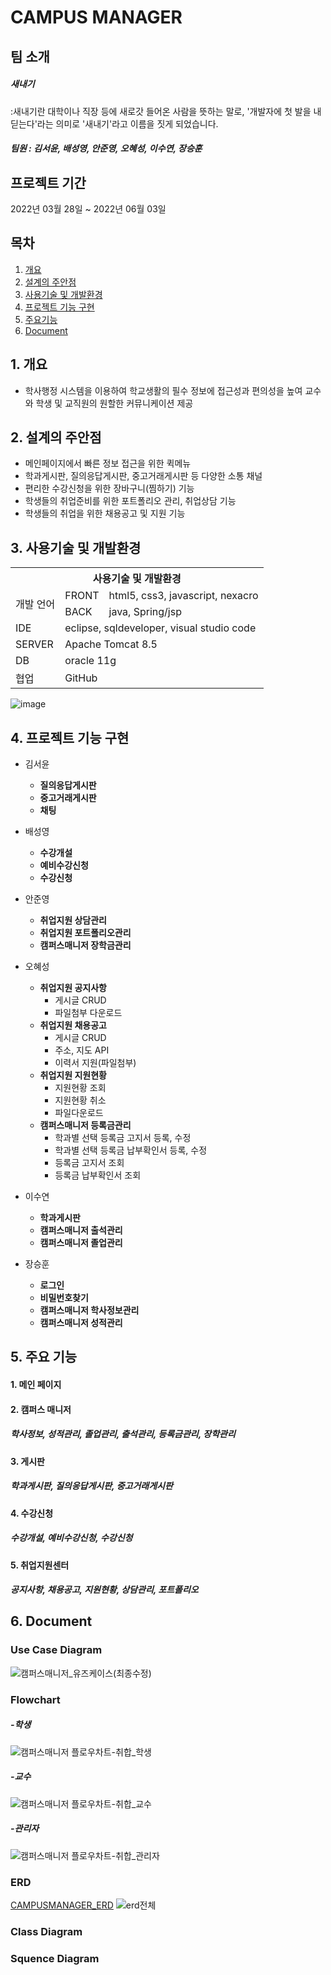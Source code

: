 # CAMPUS MANAGER

## 팀 소개
##### 새내기
:새내기란 대학이나 직장 등에 새로갓 들어온 사람을 뜻하는 말로, 
'개발자에 첫 발을 내딛는다'라는 의미로 '새내기'라고 이름을 짓게 되었습니다. 
##### 팀원 : 김서윤, 배성영, 안준영, 오혜성, 이수연, 장승훈

## 프로젝트 기간
2022년 03월 28일 ~ 2022년 06월 03일

## 목차  
1. [개요](#1-개요)
2. [설계의 주안점](#2-설계의-주안점)
3. [사용기술 및 개발환경](#3-사용기술-및-개발환경)
4. [프로젝트 기능 구현](#4-프로젝트-기능-구현)
5. [주요기능](#5-주요기능)
6. [Document](#6-document)


## 1. 개요
- 학사행정 시스템을 이용하여 학교생활의 필수 정보에 접근성과 편의성을 높여 
  교수와 학생 및 교직원의 원할한 커뮤니케이션 제공


## 2. 설계의 주안점
- 메인페이지에서 빠른 정보 접근을 위한 퀵메뉴
- 학과게시판, 질의응답게시판, 중고거래게시판 등 다양한 소통 채널
- 편리한 수강신청을 위한 장바구니(찜하기) 기능
- 학생들의 취업준비를 위한 포트폴리오 관리, 취업상담 기능
- 학생들의 취업을 위한 채용공고 및 지원 기능


## 3. 사용기술 및 개발환경

<table>
   <tr>
    <th colspan="3">사용기술 및 개발환경</th>
  </tr>
  
  <tr>
    <td rowspan="2">개발 언어</td>
    <td>FRONT</td>
    <td>html5, css3, javascript, nexacro</td>
  </tr>
  <tr>
    <td>BACK</td>
    <td> java, Spring/jsp</td>
  </tr>
  <tr>
    <td>IDE</td>
    <td colspan="2">eclipse, sqldeveloper, visual studio code</td>
  </tr>
  <tr>
    <td>SERVER</td>
    <td colspan="2">Apache Tomcat 8.5</td>
  </tr>
  <tr>
    <td>DB</td>
    <td colspan="2">oracle 11g </td>
  </tr>
  <tr>
    <td>협업</td>
    <td colspan="2">GitHub</td>
  </tr>
</table>

![image](https://user-images.githubusercontent.com/56354642/171804188-6fc0be59-1126-41d3-b134-9cc229ecbfd5.png)



## 4. 프로젝트 기능 구현

  - 김서윤
    - **질의응답게시판**
    - **중고거래게시판**
    - **채팅**
  
  
  - 배성영
    - **수강개설**
    - **예비수강신청**
    - **수강신청**
  
  
  - 안준영
    - **취업지원 상담관리**
    - **취업지원 포트폴리오관리**
    - **캠퍼스매니저 장학금관리**
  
  
  - 오혜성
    - **취업지원 공지사항**
      - 게시글 CRUD
      - 파일첨부 다운로드
    - **취업지원 채용공고**
      - 게시글 CRUD
      - 주소, 지도 API
      - 이력서 지원(파일첨부) 
    - **취업지원 지원현황**
      - 지원현황 조회
      - 지원현황 취소
      - 파일다운로드 
    - **캠퍼스매니저 등록금관리**
      - 학과별 선택 등록금 고지서 등록, 수정
      - 학과별 선택 등록금 납부확인서 등록, 수정
      - 등록금 고지서 조회
      - 등록금 납부확인서 조회 
  
  
  - 이수연
    - **학과게시판**
    - **캠퍼스매니저 출석관리**
    - **캠퍼스매니저 졸업관리**


  - 장승훈
    - **로그인**
    - **비밀번호찾기**
    - **캠퍼스매니저 학사정보관리**
    - **캠퍼스매니저 성적관리**


 
## 5. 주요 기능
#### 1. 메인 페이지

#### 2. 캠퍼스 매니저
##### 학사정보, 성적관리, 졸업관리, 출석관리, 등록금관리, 장학관리  

#### 3. 게시판
##### 학과게시판, 질의응답게시판, 중고거래게시판  

#### 4. 수강신청
##### 수강개설, 예비수강신청, 수강신청  

#### 5. 취업지원센터
##### 공지사항, 채용공고, 지원현황, 상담관리, 포트폴리오  



## 6. Document
### Use Case Diagram
![캠퍼스매니저_유즈케이스(최종수정)](https://user-images.githubusercontent.com/98931301/172117742-cda21af3-9109-4bc4-9045-2ee34a7d9420.jpg)

### Flowchart
##### -학생
![캠퍼스매니저 플로우차트-취합_학생](https://user-images.githubusercontent.com/98931301/172131890-8b779f5f-7615-4084-8e2c-a0778025e512.jpg)
##### -교수
![캠퍼스매니저 플로우차트-취합_교수](https://user-images.githubusercontent.com/98931301/172132285-49c8374d-af15-4988-b831-0e904640533b.jpg)
##### -관리자
![캠퍼스매니저 플로우차트-취합_관리자](https://user-images.githubusercontent.com/98931301/172132968-e3a93e84-9445-4797-8faa-38a8b1b42491.jpg)


### ERD
[CAMPUSMANAGER_ERD](https://github.com/1129khNexapring/CAMMAE/files/8843298/0531._ERD.pdf)
![erd전체](https://user-images.githubusercontent.com/98931301/172133466-9c3833d3-805c-45b5-9b04-99bb0b599c5c.PNG)
### Class Diagram
### Squence Diagram

